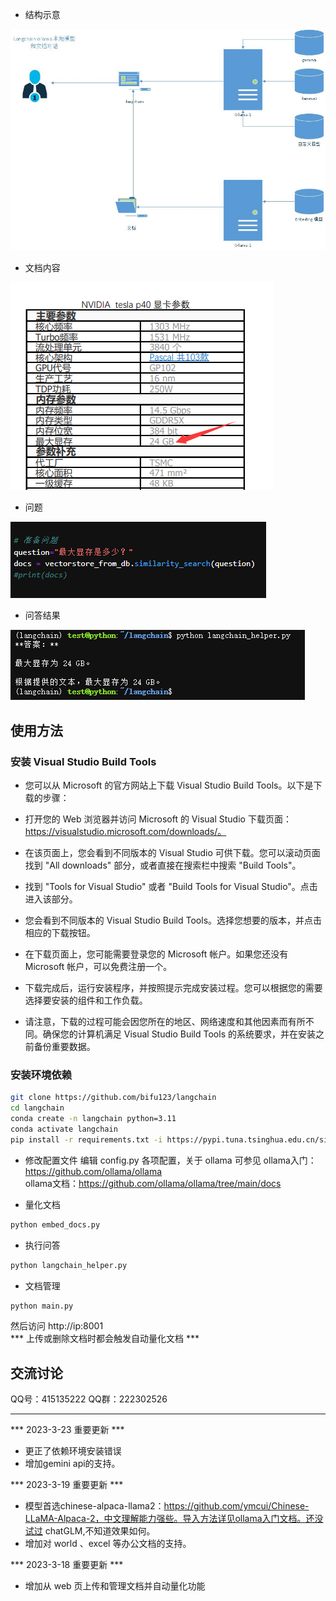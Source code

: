 - 结构示意
<img src="./images/文档对话示意.jpg">

- 文档内容
<img src="./images/文档内容.png">

- 问题
<img src="./images/问题.png">

- 问答结果
<img src="./images/问答结果.png">

## 使用方法
### 安装 Visual Studio Build Tools 
- 您可以从 Microsoft 的官方网站上下载 Visual Studio Build Tools。以下是下载的步骤：

- 打开您的 Web 浏览器并访问 Microsoft 的 Visual Studio 下载页面：https://visualstudio.microsoft.com/downloads/。

- 在该页面上，您会看到不同版本的 Visual Studio 可供下载。您可以滚动页面找到 "All downloads" 部分，或者直接在搜索栏中搜索 "Build Tools"。

- 找到 "Tools for Visual Studio" 或者 "Build Tools for Visual Studio"。点击进入该部分。

- 您会看到不同版本的 Visual Studio Build Tools。选择您想要的版本，并点击相应的下载按钮。

- 在下载页面上，您可能需要登录您的 Microsoft 帐户。如果您还没有 Microsoft 帐户，可以免费注册一个。

- 下载完成后，运行安装程序，并按照提示完成安装过程。您可以根据您的需要选择要安装的组件和工作负载。

- 请注意，下载的过程可能会因您所在的地区、网络速度和其他因素而有所不同。确保您的计算机满足 Visual Studio Build Tools 的系统要求，并在安装之前备份重要数据。

### 安装环境依赖
```bash
git clone https://github.com/bifu123/langchain
cd langchain
conda create -n langchain python=3.11
conda activate langchain
pip install -r requirements.txt -i https://pypi.tuna.tsinghua.edu.cn/simple
```
- 修改配置文件
编辑 config.py 各项配置，关于 ollama 可参见
ollama入门：https://github.com/ollama/ollama <br>
ollama文档：https://github.com/ollama/ollama/tree/main/docs

- 量化文档
```bash
python embed_docs.py
```

- 执行问答
```bash
python langchain_helper.py
```

- 文档管理
```bash
python main.py
```
然后访问 http://ip:8001
<br>*** 上传或删除文档时都会触发自动量化文档 ***

## 交流讨论
QQ号：415135222
QQ群：222302526 

<hr>

*** 2023-3-23 重要更新 ***
- 更正了依赖环境安装错误
- 增加gemini api的支持。

*** 2023-3-19 重要更新 ***
- 模型首选chinese-alpaca-llama2：https://github.com/ymcui/Chinese-LLaMA-Alpaca-2，中文理解能力强些。导入方法详见ollama入门文档。还没试过 chatGLM,不知道效果如何。
- 增加对 world 、excel 等办公文档的支持。

*** 2023-3-18 重要更新 ***
- 增加从 web 页上传和管理文档并自动量化功能